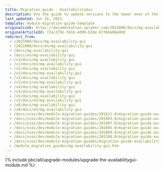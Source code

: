 ```yaml
---
title: Migration guide - AvailabilityGui
description: Use the guide to update versions to the newer ones of the AvailabilityGui module.
last_updated: Jun 16, 2021
template: module-migration-guide-template
originalLink: https://documentation.spryker.com/2021080/docs/mg-availability-gui
originalArticleId: 72ac3792-f41b-4d99-b2de-67366a06a9b0
redirect_from:
  - /2021080/docs/mg-availability-gui
  - /2021080/docs/en/mg-availability-gui
  - /docs/mg-availability-gui
  - /docs/en/mg-availability-gui
  - /v1/docs/mg-availability-gui
  - /v1/docs/en/mg-availability-gui
  - /v2/docs/mg-availability-gui
  - /v2/docs/en/mg-availability-gui
  - /v3/docs/mg-availability-gui
  - /v3/docs/en/mg-availability-gui
  - /v4/docs/mg-availability-gui
  - /v4/docs/en/mg-availability-gui
  - /v5/docs/mg-availability-gui
  - /v5/docs/en/mg-availability-gui
  - /v6/docs/mg-availability-gui
  - /v6/docs/en/mg-availability-gui
  - /docs/scos/dev/module-migration-guides/201811.0/migration-guide-availabilitygui.html
  - /docs/scos/dev/module-migration-guides/201903.0/migration-guide-availabilitygui.html
  - /docs/scos/dev/module-migration-guides/201907.0/migration-guide-availabilitygui.html
  - /docs/scos/dev/module-migration-guides/202005.0/migration-guide-availabilitygui.html
  - /docs/scos/dev/module-migration-guides/202009.0/migration-guide-availabilitygui.html
  - /docs/scos/dev/module-migration-guides/202108.0/migration-guide-availabilitygui.html
  - /docs/scos/dev/module-migration-guides/migration-guide-availabilitygui.html
  - /module_migration_guides/mg-availability-gui.htm
---
```


{% include pbc/all/upgrade-modules/upgrade-the-availabilitygui-module.md %} <!-- To edit, see /_includes/pbc/all/upgrade-modules/upgrade-the-availabilitygui-module.md -->
